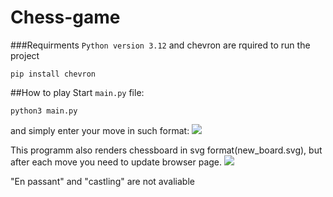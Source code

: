 # Chess-game

###Requirments
```Python version 3.12``` and chevron are rquired to run the project


```pip install chevron```

##How to play
Start ```main.py``` file:

```python3 main.py```

and simply enter your move in such format:
![](docs/terminal_output.png)

This programm also renders chessboard in svg format(new_board.svg), but after each move you need to update browser page.
![](docs/svg_board_example.png)

"En passant" and "castling" are not avaliable
